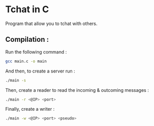 # Tchat in C

Program that allow you to tchat with others.

## Compilation :

Run the following command :

```bash
gcc main.c -o main
```

And then, to create a server run :

```bash
./main -s
```

Then, create a reader to read the incoming & outcoming messages :

```bash
./main -r <@IP> <port>
```

Finally, create a writer :

```bash
./main -w <@IP> <port> <pseudo>
```
